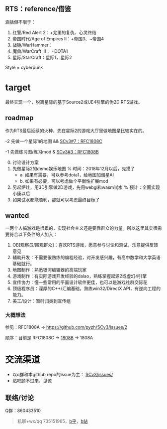 ## RTS：reference/借鉴

涵括但不限于：

1. 红警/Red Alert 2：+尤里的复仇、心灵终结
2. 帝国时代/Age of Empires II：+帝国3、~帝国4
3. 战锤/WarHammer：
4. 魔兽/WarCraft III： +DOTA1
5. 星际/StarCraft：星际1，星际2

Style = cyberpunk

# target

最终实现一个，脱离星际的基于Source2或UE4引擎的伪2D RTS游戏。


## roadmap

作为RTS最后延续的火种，先在星际2的游戏大厅里做地图是比较实在的。

-2 先做一个星际1的地图 && [SCv3#7：RFC1808C](https://github.com/pyzh/SCv3/issues/7)

-1 先做练习图/练习mod & [SCv3#3：RFC1808B](https://github.com/pyzh/SCv3/issues/3)

0. 讨论设计方案
1. 先做星际2的demo娱乐地图   % 时间：2018年12月以后，先摸了
    - a. 如果有需要，可以参考dota1，给地图加谐星AI
    - b. 如果有必要，可以考虑做个平衡性扩展mod
3. 另起炉灶，用3D引擎做2D游戏，先用webgl和wasm试水    % 预计：全面实现小康以后
4. 如果试水都能顺利，那就可以考虑最终目标了

## wanted

一两个人搞游戏是很累的，实现社会主义还是要靠群众的力量。所以这里其实很需要符合以下条件的人加入：
1. OB[观察员/围观群众]：喜欢RTS游戏，愿意参与讨论和测试，乐意提供反馈意见
2. 辅助开发：不需要很熟练的编程经验，对开发感兴趣，有高中数学和大学英语基础就行。
3. 地图制作：熟悉银河编辑器的高端玩家
4. 游戏制作：有实际游戏开发经验的dalao，熟练掌握起源2或虚幻4引擎
5. 宣传协力：懂一些常用的平面设计软件更佳，也可以是游戏社群交际花
6. 顶级程序员：深厚的C++/汇编基础，熟练win32/DirectX API，有逆向工程的能力。
7. 美工/设计：暂时归类到宣传组

### 大概想法

参见：RFC1808A -> https://github.com/pyzh/SCv3/issues/2

顺序：目前是 RFC1808C -> [1808B](https://github.com/pyzh/SCv3/issues/3) -> 1808A

# 交流渠道

- 以q群和本github repo的issue为主： [SCv3/issues/](https://github.com/pyzh/SCv3/issues)
- 贴吧顾不过来，见谅

## 联络/讨论

Q群：860433510

>私聊+wx/qq 735151965，[b乎](https://zhihu.com/people/101010)，[b站](https://space.bilibili.com/4237565/)
